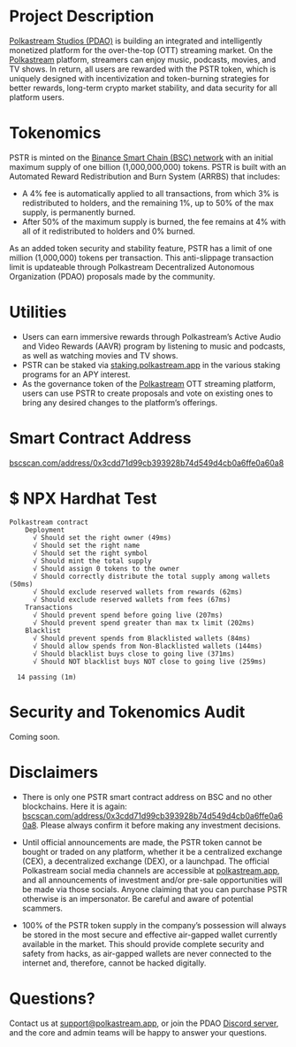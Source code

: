 # Project Description
[Polkastream Studios (PDAO)](https://polkastream.org/) is building an integrated and intelligently monetized platform for the over-the-top (OTT) streaming market. On the [Polkastream](https://polkastream.app/) platform, streamers can enjoy music, podcasts, movies, and TV shows. In return, all users are rewarded with the PSTR token, which is uniquely designed with incentivization and token-burning strategies for better rewards, long-term crypto market stability, and data security for all platform users.


# Tokenomics
PSTR is minted on the [Binance Smart Chain (BSC) network](https://www.bnbchain.org/en/bnb-smart-chain) with an initial maximum supply of one billion (1,000,000,000) tokens. PSTR is built with an Automated Reward Redistribution and Burn System (ARRBS) that includes:

- A 4% fee is automatically applied to all transactions, from which 3% is redistributed to holders, and the remaining 1%, up to 50% of the max supply, is permanently burned.
- After 50% of the maximum supply is burned, the fee remains at 4% with all of it redistributed to holders and 0% burned.

As an added token security and stability feature, PSTR has a limit of one million (1,000,000) tokens per transaction. This anti-slippage transaction limit is updateable through Polkastream Decentralized Autonomous Organization (PDAO) proposals made by the community.

# Utilities
- Users can earn immersive rewards through Polkastream’s Active Audio and Video Rewards (AAVR) program by listening to music and podcasts, as well as watching movies and TV shows.
- PSTR can be staked via [staking.polkastream.app](https://staking.polkastream.app/) in the various staking programs for an APY interest.
- As the governance token of the [Polkastream](https://polkastream.app/) OTT streaming platform, users can use PSTR to create proposals and vote on existing ones to bring any desired changes to the platform’s offerings.

# Smart Contract Address
[bscscan.com/address/0x3cdd71d99cb393928b74d549d4cb0a6ffe0a60a8](https://bscscan.com/address/0x3cdd71d99cb393928b74d549d4cb0a6ffe0a60a8)


# $ NPX Hardhat Test

```
Polkastream contract
    Deployment
      √ Should set the right owner (49ms)
      √ Should set the right name
      √ Should set the right symbol
      √ Should mint the total supply
      √ Should assign 0 tokens to the owner
      √ Should correctly distribute the total supply among wallets (50ms)
      √ Should exclude reserved wallets from rewards (62ms)
      √ Should exclude reserved wallets from fees (67ms)
    Transactions
      √ Should prevent spend before going live (207ms)
      √ Should prevent spend greater than max tx limit (202ms)
    Blacklist
      √ Should prevent spends from Blacklisted wallets (84ms)
      √ Should allow spends from Non-Blacklisted wallets (144ms)
      √ Should blacklist buys close to going live (371ms)
      √ Should NOT blacklist buys NOT close to going live (259ms)

  14 passing (1m)
```


# Security and Tokenomics Audit
Coming soon.


# Disclaimers
- There is only one PSTR smart contract address on BSC and no other blockchains. Here it is again: [bscscan.com/address/0x3cdd71d99cb393928b74d549d4cb0a6ffe0a60a8](https://bscscan.com/address/0x3cdd71d99cb393928b74d549d4cb0a6ffe0a60a8). Please always confirm it before making any investment decisions.

- Until official announcements are made, the PSTR token cannot be bought or traded on any platform, whether it be a centralized exchange (CEX), a decentralized exchange (DEX), or a launchpad. The official Polkastream social media channels are accessible at [polkastream.app](https://polkastream.app), and all announcements of investment and/or pre-sale opportunities will be made via those socials. Anyone claiming that you can purchase PSTR otherwise is an impersonator. Be careful and aware of potential scammers.

- 100% of the PSTR token supply in the company’s possession will always be stored in the most secure and effective air-gapped wallet currently available in the market. This should provide complete security and safety from hacks, as air-gapped wallets are never connected to the internet and, therefore, cannot be hacked digitally.


# Questions?
Contact us at support@polkastream.app, or join the PDAO [Discord server](https://discord.gg/0xpdao), and the core and admin teams will be happy to answer your questions.
